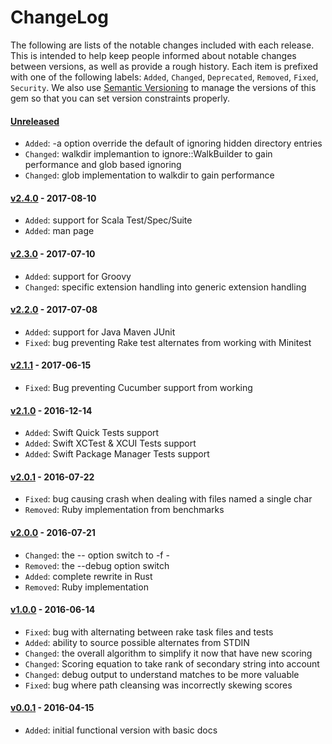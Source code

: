 # ChangeLog

The following are lists of the notable changes included with each release.
This is intended to help keep people informed about notable changes between
versions, as well as provide a rough history. Each item is prefixed with
one of the following labels: `Added`, `Changed`, `Deprecated`,
`Removed`, `Fixed`, `Security`. We also use [Semantic
Versioning](http://semver.org) to manage the versions of this gem so
that you can set version constraints properly.

#### [Unreleased][unreleased]

* `Added`: -a option override the default of ignoring hidden directory entries
* `Changed`: walkdir implemantion to ignore::WalkBuilder to gain performance and glob based ignoring
* `Changed`: glob implementation to walkdir to gain performance

#### [v2.4.0][v2.4.0] - 2017-08-10

* `Added`: support for Scala Test/Spec/Suite
* `Added`: man page

#### [v2.3.0][v2.3.0] - 2017-07-10

* `Added`: support for Groovy
* `Changed`: specific extension handling into generic extension handling

#### [v2.2.0][v2.2.0] - 2017-07-08

* `Added`: support for Java Maven JUnit
* `Fixed`: bug preventing Rake test alternates from working with Minitest

#### [v2.1.1][v2.1.1] - 2017-06-15

* `Fixed`: Bug preventing Cucumber support from working

#### [v2.1.0][v2.1.0] - 2016-12-14

* `Added`: Swift Quick Tests support
* `Added`: Swift XCTest & XCUI Tests support
* `Added`: Swift Package Manager Tests support

#### [v2.0.1][v2.0.1] - 2016-07-22

* `Fixed`: bug causing crash when dealing with files named a single char
* `Removed`: Ruby implementation from benchmarks

#### [v2.0.0][v2.0.0] - 2016-07-21

* `Changed`: the -- option switch to -f -
* `Removed`: the --debug option switch
* `Added`: complete rewrite in Rust
* `Removed`: Ruby implementation

#### [v1.0.0][v1.0.0] - 2016-06-14

* `Fixed`: bug with alternating between rake task files and tests
* `Added`: ability to source possible alternates from STDIN
* `Changed`: the overall algorithm to simplify it now that have new scoring
* `Changed`: Scoring equation to take rank of secondary string into account
* `Changed`: debug output to understand matches to be more valuable
* `Fixed`: bug where path cleansing was incorrectly skewing scores

#### [v0.0.1][v0.0.1] - 2016-04-15

* `Added`: initial functional version with basic docs

[unreleased]: https://github.com/cyphactor/alt/compare/v2.4.0...HEAD
[v0.0.1]: https://github.com/cyphactor/alt/compare/7c9b152...v0.0.1
[v1.0.0]: https://github.com/cyphactor/alt/compare/v0.0.1...v1.0.0
[v2.0.0]: https://github.com/cyphactor/alt/compare/v1.0.0...v2.0.0
[v2.0.1]: https://github.com/cyphactor/alt/compare/v2.0.0...v2.0.1
[v2.1.0]: https://github.com/cyphactor/alt/compare/v2.0.1...v2.1.0
[v2.1.1]: https://github.com/cyphactor/alt/compare/v2.1.0...v2.1.1
[v2.2.0]: https://github.com/cyphactor/alt/compare/v2.1.1...v2.2.0
[v2.3.0]: https://github.com/cyphactor/alt/compare/v2.2.0...v2.3.0
[v2.4.0]: https://github.com/cyphactor/alt/compare/v2.3.0...v2.4.0

